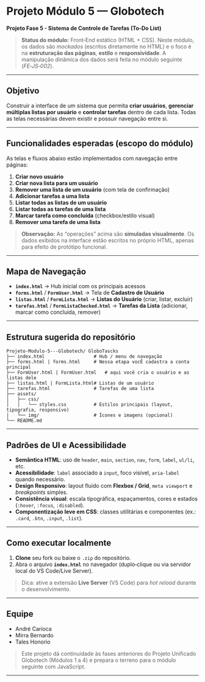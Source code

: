 # Projeto Módulo 5 — Globotech

**Projeto Fase 5 - Sistema de Controle de Tarefas (To‑Do List)**

> **Status do módulo:** Front‑End estático (HTML + CSS).
> Neste módulo, os dados são *mockados* (escritos diretamente no HTML) e o foco é na **estruturação das páginas**, **estilo** e **responsividade**. A manipulação dinâmica dos dados será feita no módulo seguinte (*FE‑JS‑002*).

---

## Objetivo

Construir a interface de um sistema que permita **criar usuários**, **gerenciar múltiplas listas por usuário** e **controlar tarefas** dentro de cada lista. Todas as telas necessárias devem existir e possuir navegação entre si.

---

## Funcionalidades esperadas (escopo do módulo)

As telas e fluxos abaixo estão implementados com navegação entre páginas:

1. **Criar novo usuário**
2. **Criar nova lista para um usuário**
3. **Remover uma lista de um usuário** (com tela de confirmação)
4. **Adicionar tarefas a uma lista**
5. **Listar todas as listas de um usuário**
6. **Listar todas as tarefas de uma lista**
7. **Marcar tarefa como concluída** (checkbox/estilo visual)
8. **Remover uma tarefa de uma lista**

> **Observação:** As “operações” acima são **simuladas visualmente**. Os dados exibidos na interface estão escritos no próprio HTML, apenas para efeito de protótipo funcional.

---

## Mapa de Navegação

* **`index.html`** → Hub inicial com os principais acessos
* **`forms.html`** / **`FormUser.html`** → Tela de **Cadastro de Usuário**
* **`listas.html`** / **`FormLista.html`** → **Listas do Usuário** (criar, listar, excluir)
* **`tarefas.html`** / **`FormListaChecked.html`** → **Tarefas da Lista** (adicionar, marcar como concluída, remover)

---

## Estrutura sugerida do repositório

```
Projeto-Modulo-5---Globotech/ GloboTascks
├── index.html                  # Hub / menu de navegação
├── forms.html | forms.html     # Nessa etapa vocÊ cadastra a conta principal
├── FormUser.html | FormUser.html   # aqui você cria o usuário e as listas dele
├── listas.html | FormLista.html# Listas de um usuário
├── tarefas.html                # Tarefas de uma lista
├── assets/
│   ├── css/
│   │   └── styles.css          # Estilos principais (layout, tipografia, responsivo)
│   └── img/                    # Ícones e imagens (opcional)
└── README.md
```

---

## Padrões de UI e Acessibilidade

* **Semântica HTML**: uso de `header`, `main`, `section`, `nav`, `form`, `label`, `ul/li`, etc.
* **Acessibilidade**: `label` associado a `input`, foco visível, `aria-label` quando necessário.
* **Design Responsivo**: layout fluido com **Flexbox / Grid**, `meta viewport` e *breakpoints* simples.
* **Consistência visual**: escala tipográfica, espaçamentos, cores e estados (`:hover`, `:focus`, `:disabled`).
* **Componentização leve em CSS**: classes utilitárias e componentes (ex.: `.card`, `.btn`, `.input`, `.list`).

---

## Como executar localmente

1. **Clone** seu fork ou baixe o `.zip` do repositório.
2. Abra o arquivo **`index.html`** no navegador (duplo‑clique ou via servidor local do VS Code/Live Server).

> Dica: ative a extensão **Live Server** (VS Code) para *hot reload* durante o desenvolvimento.

---

## Equipe

* André Carioca
* Mirra Bernardo
* Tales Honorio

> Este projeto dá continuidade às fases anteriores do Projeto Unificado Globotech (Módulos 1 a 4) e prepara o terreno para o módulo seguinte com JavaScript.

---
